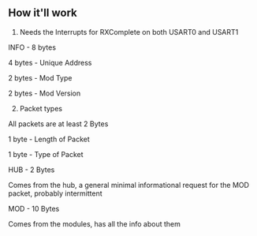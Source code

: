 ## How it'll work

1. Needs the Interrupts for RXComplete on both USART0 and USART1

INFO - 8 bytes

4 bytes - Unique Address

2 bytes - Mod Type

2 bytes - Mod Version

2. Packet types

All packets are at least 2 Bytes

1 byte - Length of Packet

1 byte - Type of Packet

HUB - 2 Bytes

Comes from the hub, a general minimal informational request for the MOD packet, probably intermittent

MOD - 10 Bytes

Comes from the modules, has all the info about them

